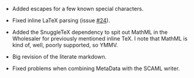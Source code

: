 * Added escapes for a few known special characters.

* Fixed inline LaTeX parsing (issue [#24](http://github.com/tristanjuricek/knockoff/issues/closed#issue/24)).

* Added the SnuggleTeX dependency to spit out MathML in the Wholesaler for
  previously mentioned inline TeX. I note that MathML is kind of, well, poorly
  supported, so YMMV.

* Big revision of the literate markdown.

* Fixed problems when combining MetaData with the SCAML writer.

